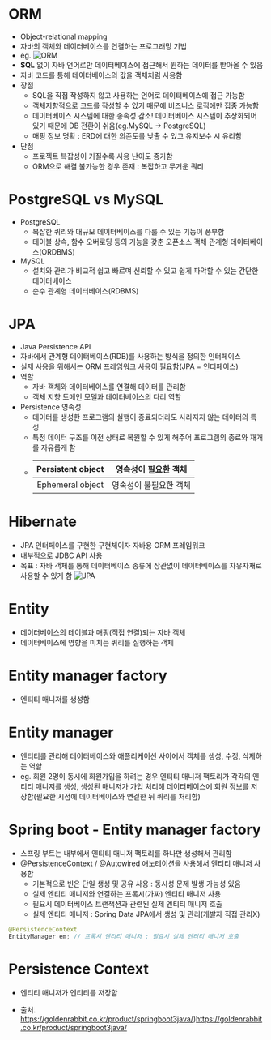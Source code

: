 # ORM
- Object-relational mapping
- 자바의 객체와 데이터베이스를 연결하는 프로그래밍 기법
- eg. ![ORM](https://github.com/7ahyeon/everyday-spring-study/assets/107123698/38384629-4d50-4dd5-b4c6-3513497079ca)
- **SQL** 없이 자바 언어로만 데이터베이스에 접근해서 원하는 데이터를 받아올 수 있음
- 자바 코드를 통해 데이터베이스의 값을 객체처럼 사용함
- 장점
  - SQL을 직접 작성하지 않고 사용하는 언어로 데이터베이스에 접근 가능함
  - 객체지향적으로 코드를 작성할 수 있기 때문에 비즈니스 로직에만 집중 가능함
  - 데이터베이스 시스템에 대한 종속성 감소! 데이터베이스 시스템이 추상화되어 있기 때문에 DB 전환이 쉬움(eg.MySQL -> PostgreSQL) 
  - 매핑 정보 명확 : ERD에 대한 의존도를 낮출 수 있고 유지보수 시 유리함
- 단점
  - 프로젝트 복잡성이 커질수록 사용 난이도 증가함
  - ORM으로 해결 불가능한 경우 존재 : 복잡하고 무거운 쿼리

 # PostgreSQL vs MySQL
 - PostgreSQL
   - 복잡한 쿼리와 대규모 데이터베이스를 다룰 수 있는 기능이 풍부함
   - 테이블 상속, 함수 오버로딩 등의 기능을 갖춘 오픈소스 객체 관계형 데이터베이스(ORDBMS)
- MySQL
  - 설치와 관리가 비교적 쉽고 빠르며 신뢰할 수 있고 쉽게 파악할 수 있는 간단한 데이터베이스
  - 순수 관계형 데이터베이스(RDBMS)

# JPA
- Java Persistence API
- 자바에서 관계형 데이터베이스(RDB)를 사용하는 방식을 정의한 인터페이스
- 실제 사용을 위해서는 ORM 프레임워크 사용이 필요함(JPA = 인터페이스)
- 역할
  - 자바 객체와 데이터베이스를 연결해 데이터를 관리함
  - 객체 지향 도메인 모델과 데이터베이스의 다리 역할
- Persistence 영속성
  - 데이터를 생성한 프로그램의 실행이 종료되더라도 사라지지 않는 데이터의 특성
  - 특정 데이터 구조를 이전 상태로 복원할 수 있게 해주어 프로그램의 종료와 재개를 자유롭게 함
  - |Persistent object|영속성이 필요한 객체|
    |:--:|:--:|
    |Ephemeral object|영속성이 불필요한 객체|

# Hibernate
- JPA 인터페이스를 구현한 구현체이자 자바용 ORM 프레임워크
- 내부적으로 JDBC API 사용
- 목표 : 자바 객체를 통해 데이터베이스 종류에 상관없이 데이터베이스를 자유자재로 사용할 수 있게 함
![JPA](https://github.com/7ahyeon/everyday-spring-study/assets/107123698/cf59aa9e-9342-4e5e-a523-c4df8696695f)

# Entity
- 데이터베이스의 테이블과 매핑(직접 연결)되는 자바 객체
- 데이터베이스에 영향을 미치는 쿼리를 실행하는 객체

# Entity manager factory
- 엔티티 매니저를 생성함

# Entity manager
- 엔티티를 관리해 데이터베이스와 애플리케이션 사이에서 객체를 생성, 수정, 삭제하는 역할
- eg. 회원 2명이 동시에 회원가입을 하려는 경우 엔티티 매니저 팩토리가 각각의 엔티티 매니저를 생성, 생성된 매니저가 가입 처리해 데이터베이스에 회원 정보를 저장함(필요한 시점에 데이터베이스와 연결한 뒤 쿼리를 처리함)

# Spring boot - Entity manager factory
- 스프링 부트는 내부에서 엔티티 매니저 팩토리를 하나만 생성해서 관리함
- @PersistenceContext / @Autowired 애노테이션을 사용해서 엔티티 매니저 사용함
  - 기본적으로 빈은 단일 생성 및 공유 사용 : 동시성 문제 발생 가능성 있음
  - 실제 엔티티 매니저와 연결하는 프록시(가짜) 엔티티 매니저 사용
  - 필요시 데이터베이스 트랜잭션과 관련된 실제 엔티티 매니저 호출
  - 실제 엔티티 매니저 : Spring Data JPA에서 생성 및 관리(개발자 직접 관리X)

```java
@PersistenceContext
EntityManager em; // 프록시 엔티티 매니저 : 필요시 실제 엔티티 매니저 호출
```
# Persistence Context
- 엔티티 매니저가 엔티티를 저장함

- 출처. https://goldenrabbit.co.kr/product/springboot3java/)https://goldenrabbit.co.kr/product/springboot3java/
